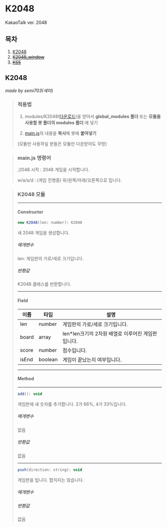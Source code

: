 # K2048
KakaoTalk ver. 2048

## 목차
1. [K2048](##K2048)
2. ~~[K2048_window](##K2048_window)~~
3. ~~[KS5](##KS5)~~
## K2048
*made by semi703(세미)*
> ### 적용법
> 1. modules/K2048([다운로드](https://downgit.github.io/#/home?url=https://github.com/msgbot-utils/K2048/tree/main/modules/K2048))을 받아서 **global_modules 폴더** 또는 **모듈을 사용할 봇 폴더의 modules 폴더** 에 넣기
> 
> 2. [main.js](https://github.com/msgbot-utils/K2048/blob/main/main.js)의 내용을 **복사**해 봇에 **붙여넣기**
>
> (모듈만 사용하실 분들은 모듈만 다운받아도 무방)

> ### main.js 명령어
> ;2048 시작 : 2048 게임을 시작합니다.
> 
> w/a/s/d : (게임 진행중) 위/왼쪽/아래/오른쪽으로 밉니다.

> ### K2048 모듈
> - - -
> #### Constructor
> ```javascript
> new K2048(len: number): K2048
> ```
> 새 2048 게임을 생성합니다.
> ##### 매개변수
> len: 게임판의 가로/세로 크기입니다.
> ##### 반환값
> K2048 클래스를 반환합니다.
> - - -
> #### Field
> |이름|타입|설명|
> |---|---|---|
> |len|number|게임판의 가로/세로 크기입니다.|
> |board|array|len*len크기의 2차원 배열로 이루어진 게임판입니다.|
> |score|number|점수입니다.|
> |isEnd|boolean|게임이 끝났는지 여부입니다.|
> - - -
> #### Method
> - - -
> ```javascript
> add(): void
> ```
> 게임판에 새 숫자를 추가합니다. 2가 66%, 4가 33%입니다.
> ##### 매개변수
> 없음
> ##### 반환값
> 없음
> - - -
> ```javascript
> push(direction: string): void
> ```
> 게임판을 밉니다. 합치지는 않습니다.
> ##### 매개변수
> 
> ##### 반환값
> 없음
